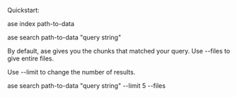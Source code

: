 Quickstart:

  ase index path-to-data

  ase search path-to-data "query string"

By default, ase gives you the chunks that matched your query.  Use --files to give entire files.

Use --limit to change the number of results.

  ase search path-to-data "query string" --limit 5 --files
